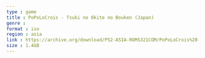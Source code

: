 ```yaml
---
type : game
title : PoPoLoCrois - Tsuki no Okite no Bouken (Japan)
genre : 
format : iso
region : asia
link : https://archive.org/download/PS2-ASIA-ROMS321COM/PoPoLoCrois%20-%20Tsuki%20no%20Okite%20no%20Bouken%20%28Japan%29.7z
size : 1.4GB
---
```

